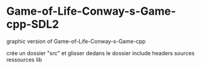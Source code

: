 # Game-of-Life-Conway-s-Game-cpp-SDL2
graphic version of Game-of-Life-Conway-s-Game-cpp

crée un dossier "src" et glisser dedans le dossier include headers sources ressources lib
